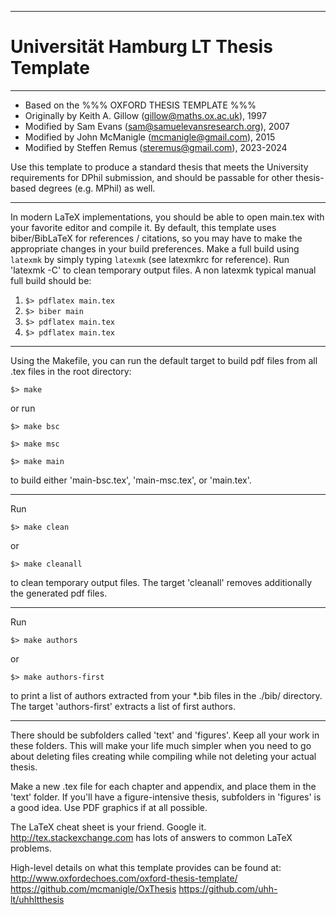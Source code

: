 
---
# Universität Hamburg LT Thesis Template
---

- Based on the %%% OXFORD THESIS TEMPLATE %%%
- Originally by Keith A. Gillow (gillow@maths.ox.ac.uk), 1997
- Modified by Sam Evans (sam@samuelevansresearch.org), 2007
- Modified by John McManigle (mcmanigle@gmail.com), 2015
- Modified by Steffen Remus (steremus@gmail.com), 2023-2024

Use this template to produce a standard thesis that meets the University
requirements for DPhil submission, and should be passable for other thesis-based
degrees (e.g. MPhil) as well.

---

In modern LaTeX implementations, you should be able to open main.tex with
your favorite editor and compile it.  By default, this template uses biber/BibLaTeX
for references / citations, so you may have to make the appropriate changes in
your build preferences. Make a full build using `latexmk` by simply typing `latexmk`
(see latexmkrc for reference). Run 'latexmk -C' to clean temporary output files. 
A non latexmk typical manual full build should be:
1. `$> pdflatex main.tex`
2. `$> biber main`
3. `$> pdflatex main.tex`
4. `$> pdflatex main.tex`

---

Using the Makefile, you can run the default target to build pdf files from all .tex files
in the root directory:

`$> make`

or run

`$> make bsc`

`$> make msc`

`$> make main`

to build either 'main-bsc.tex', 'main-msc.tex', or 'main.tex'. 

---

Run 

`$> make clean`

or

`$> make cleanall`

to clean temporary output files. The target 'cleanall' removes additionally the 
generated pdf files.

---

Run 

`$> make authors`

or

`$> make authors-first`

to print a list of authors extracted from your *.bib files in the ./bib/ directory.
The target 'authors-first' extracts a list of first authors.

---

There should be subfolders called 'text' and 'figures'.  Keep all your work in these
folders.  This will make your life much simpler when you need to go about deleting
files creating while compiling while not deleting your actual thesis.

Make a new .tex file for each chapter and appendix, and place them in the 'text'
folder.  If you'll have a figure-intensive thesis, subfolders in 'figures' is a good
idea.  Use PDF graphics if at all possible.

The LaTeX cheat sheet is your friend.  Google it.  http://tex.stackexchange.com has
lots of answers to common LaTeX problems.

High-level details on what this template provides can be found at:
http://www.oxfordechoes.com/oxford-thesis-template/
https://github.com/mcmanigle/OxThesis
https://github.com/uhh-lt/uhhltthesis
